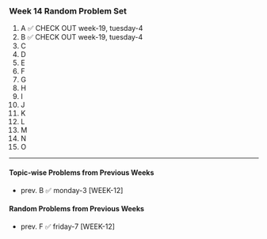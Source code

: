 ### Week 14 Random Problem Set
1. A ✅ CHECK OUT week-19, tuesday-4
2. B ✅ CHECK OUT week-19, tuesday-4
3. C 
4. D 
5. E 
6. F 
7. G 
8. H
9. I
10. J
11. K
12. L
13. M
14. N
15. O

---

#### Topic-wise Problems from Previous Weeks
- prev. B ✅ monday-3 [WEEK-12]
  
#### Random Problems from Previous Weeks
- prev. F ✅ friday-7 [WEEK-12]